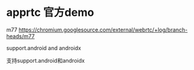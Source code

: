 # apprtc 官方demo

m77  https://chromium.googlesource.com/external/webrtc/+log/branch-heads/m77


support.android and androidx

支持support.android和androidx